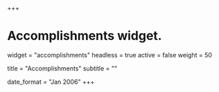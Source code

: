 +++
# Accomplishments widget.
widget = "accomplishments"
headless = true
active = false
weight = 50

title = "Accomplish&shy;ments"
subtitle = ""

date_format = "Jan 2006"
+++

